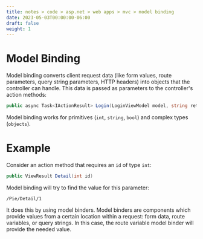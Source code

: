 ```yaml
---
title: notes > code > asp.net > web apps > mvc > model binding
date: 2023-05-03T00:00:00-06:00
draft: false
weight: 1
---
```


# Model Binding
Model binding converts client request data (like form values, route parameters, query string parameters, HTTP headers) into objects that the controller can handle.  This data is passed as parameters to the controller's action methods:
```cs
public async Task<IActionResult> Login(LoginViewModel model, string returnUrl = null) { ... }
```

Model binding works for primitives (`int`, `string`, `bool`) and complex types (`objects`).

# Example
Consider an action method that requires an `id` of type `int`:  
```cs
public ViewResult Detail(int id)
```

Model binding will try to find the value for this parameter:  
```
/Pie/Detail/1
```
It does this by using model binders.  Model binders are components which provide values from a certain location within a request:  form data, route variables, or query strings.  In this case, the route variable model binder will provide the needed value.
